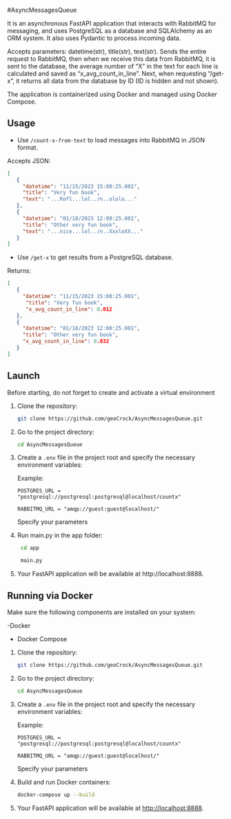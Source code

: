 #AsyncMessagesQueue

It is an asynchronous FastAPI application that interacts with RabbitMQ for messaging, and uses PostgreSQL as a database and SQLAlchemy as an ORM system.
It also uses Pydantic to process incoming data.

Accepts parameters: datetime(str), title(str), text(str). Sends the entire request to RabbitMQ, then when we receive this data from RabbitMQ, it is sent to the database, the average number of “X” in the text for each line is calculated and saved as “x_avg_count_in_line”. Next, when requesting “/get-x”, it returns all data from the database by ID (ID is hidden and not shown).

The application is containerized using Docker and managed using Docker Compose.

## Usage
- Use `/count-x-from-text` to load messages into RabbitMQ in JSON format.

Accepts JSON:

```json
[
   {
     "datetime": "11/15/2023 15:00:25.001",
     "title": "Very fun book",
     "text": "...Rofl...lol../n..ololo..."
   },
   {
     "datetime": "01/18/2023 12:00:25.001",
     "title": "Other very fun book",
     "text": "...nice...lol../n..XxxloXX..."
   }
]
```

- Use `/get-x` to get results from a PostgreSQL database.
  
Returns:

```json
[
   {
     "datetime": "11/15/2023 15:00:25.001",
      "title": "Very fun book",
      "x_avg_count_in_line": 0.012
   },
   {
     "datetime": "01/18/2023 12:00:25.001",
     "title": "Other very fun book",
     "x_avg_count_in_line": 0.032
   }
]
```

## Launch

Before starting, do not forget to create and activate a virtual environment

1. Clone the repository:

     ```bash
     git clone https://github.com/geoCrock/AsyncMessagesQueue.git
     ```

2. Go to the project directory:

     ```bash
     cd AsyncMessagesQueue
     ```

3. Create a `.env` file in the project root and specify the necessary environment variables:

    Example:
     ```env
     POSTGRES_URL = "postgresql://postgresql:postgresql@localhost/countx"
    
     RABBITMQ_URL = "amqp://guest:guest@localhost/"
     ```

    Specify your parameters
   
5. Run main.py in the app folder:
    ```bash
     cd app
     ```

    ```bash
     main.py
     ```
   
6. Your FastAPI application will be available at http://localhost:8888.



## Running via Docker

Make sure the following components are installed on your system:

-Docker
- Docker Compose

1. Clone the repository:

     ```bash
     git clone https://github.com/geoCrock/AsyncMessagesQueue.git
     ```

2. Go to the project directory:

     ```bash
     cd AsyncMessagesQueue
     ```

3. Create a `.env` file in the project root and specify the necessary environment variables:


    Example:
     ```env
     POSTGRES_URL = "postgresql://postgresql:postgresql@localhost/countx"
    
     RABBITMQ_URL = "amqp://guest:guest@localhost/"
     ```

    Specify your parameters

5. Build and run Docker containers:

     ```bash
     docker-compose up --build
     ```

6. Your FastAPI application will be available at [http://localhost:8888](http://localhost:8888).
